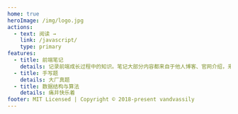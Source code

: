 ```yaml
---
home: true
heroImage: /img/logo.jpg
actions:
  - text: 阅读 →
    link: /javascript/
    type: primary
features:
  - title: 前端笔记
    details: 记录前端成长过程中的知识。笔记大部分内容都来自于他人博客、官网介绍，来源请看文末指引。如果有看上的内容，可以去收藏原文~
  - title: 手写题
    details: 大厂真题
  - title: 数据结构与算法
    details: 痛并快乐着
footer: MIT Licensed | Copyright © 2018-present vandvassily
---
```

